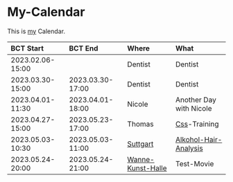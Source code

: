 # My-Calendar

This is [my](0.md) Calendar.

| BCT Start                                  | BCT End                       | Where                                 | What                          | 
| :------------------------------------------|:------------------------------|:--------------------------------------|:------------------------------|
| 2023.02.06-15:00                           |                               | Dentist                               | Dentist                       |
| 2023.03.30-15:00                           | 2023.03.30-17:00              | Dentist                               | Dentist                       |
| 2023.04.01-11:30                           | 2023.04.01-18:00              | Nicole                                | Another Day with Nicole       |
| 2023.04.27-15:00                           | 2023.05.23-17:00              | Thomas                                | [Css](9000135.md)-Training                  | <a id="10005"/>
| 2023.05.03-10:30                           | 2023.05.03-11:00              | [Suttgart](140000011.md)                              | [Alkohol-Hair-Analysis](1000001004.md)         | <a id="10001"/>
| 2023.05.24-20:00                           | 2023.05.24-21:00              | [Wanne-Kunst-Halle](140100000.md)     | Test-Movie                    | <a id="10000"/>
